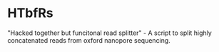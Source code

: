 # HTbfRs
"Hacked together but funcitonal read splitter" - A script to split highly concatenated reads from oxford nanopore sequencing.

